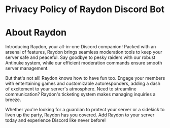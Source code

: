 # Privacy Policy of Raydon Discord Bot

# About Raydon 
Introducing Raydon, your all-in-one Discord companion! Packed with an arsenal of features, Raydon brings seamless moderation tools to keep your server safe and peaceful. Say goodbye to pesky raiders with our robust Antinuke system, while our efficient moderation commands ensure smooth server management.

But that's not all! Raydon knows how to have fun too. Engage your members with entertaining games and customizable autoresponders, adding a dash of excitement to your server's atmosphere. Need to streamline communication? Raydon's ticketing system makes managing inquiries a breeze.

Whether you're looking for a guardian to protect your server or a sidekick to liven up the party, Raydon has you covered. Add Raydon to your server today and experience Discord like never before!

